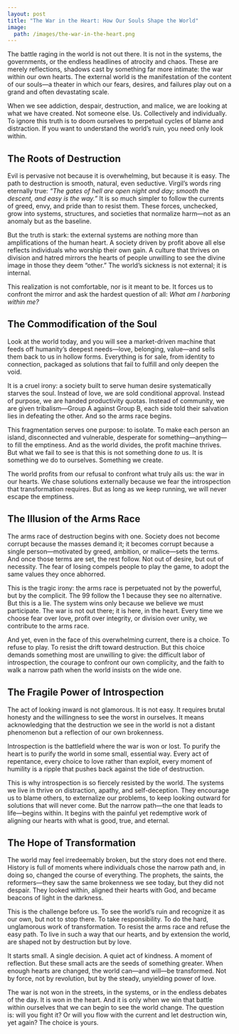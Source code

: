 ```yaml
---
layout: post
title: "The War in the Heart: How Our Souls Shape the World"
image:
  path: /images/the-war-in-the-heart.png
---
```


The battle raging in the world is not out there. It is not in the systems, the governments, or the endless headlines of atrocity and chaos. These are merely reflections, shadows cast by something far more intimate: the war within our own hearts. The external world is the manifestation of the content of our souls—a theater in which our fears, desires, and failures play out on a grand and often devastating scale.

When we see addiction, despair, destruction, and malice, we are looking at what we have created. Not someone else. Us. Collectively and individually. To ignore this truth is to doom ourselves to perpetual cycles of blame and distraction. If you want to understand the world’s ruin, you need only look within.

## The Roots of Destruction

Evil is pervasive not because it is overwhelming, but because it is easy. The path to destruction is smooth, natural, even seductive. Virgil’s words ring eternally true: *“The gates of hell are open night and day; smooth the descent, and easy is the way.”* It is so much simpler to follow the currents of greed, envy, and pride than to resist them. These forces, unchecked, grow into systems, structures, and societies that normalize harm—not as an anomaly but as the baseline.

But the truth is stark: the external systems are nothing more than amplifications of the human heart. A society driven by profit above all else reflects individuals who worship their own gain. A culture that thrives on division and hatred mirrors the hearts of people unwilling to see the divine image in those they deem “other.” The world’s sickness is not external; it is internal.

This realization is not comfortable, nor is it meant to be. It forces us to confront the mirror and ask the hardest question of all: *What am I harboring within me?*

## The Commodification of the Soul

Look at the world today, and you will see a market-driven machine that feeds off humanity’s deepest needs—love, belonging, value—and sells them back to us in hollow forms. Everything is for sale, from identity to connection, packaged as solutions that fail to fulfill and only deepen the void.

It is a cruel irony: a society built to serve human desire systematically starves the soul. Instead of love, we are sold conditional approval. Instead of purpose, we are handed productivity quotas. Instead of community, we are given tribalism—Group A against Group B, each side told their salvation lies in defeating the other. And so the arms race begins.

This fragmentation serves one purpose: to isolate. To make each person an island, disconnected and vulnerable, desperate for something—anything—to fill the emptiness. And as the world divides, the profit machine thrives. But what we fail to see is that this is not something done *to* us. It is something we do to ourselves. Something we create.

The world profits from our refusal to confront what truly ails us: the war in our hearts. We chase solutions externally because we fear the introspection that transformation requires. But as long as we keep running, we will never escape the emptiness.

## The Illusion of the Arms Race

The arms race of destruction begins with one. Society does not become corrupt because the masses demand it; it becomes corrupt because a single person—motivated by greed, ambition, or malice—sets the terms. And once those terms are set, the rest follow. Not out of desire, but out of necessity. The fear of losing compels people to play the game, to adopt the same values they once abhorred.

This is the tragic irony: the arms race is perpetuated not by the powerful, but by the complicit. The 99 follow the 1 because they see no alternative. But this is a lie. The system wins only because we believe we must participate. The war is not out there; it is here, in the heart. Every time we choose fear over love, profit over integrity, or division over unity, we contribute to the arms race.

And yet, even in the face of this overwhelming current, there is a choice. To refuse to play. To resist the drift toward destruction. But this choice demands something most are unwilling to give: the difficult labor of introspection, the courage to confront our own complicity, and the faith to walk a narrow path when the world insists on the wide one.

## The Fragile Power of Introspection

The act of looking inward is not glamorous. It is not easy. It requires brutal honesty and the willingness to see the worst in ourselves. It means acknowledging that the destruction we see in the world is not a distant phenomenon but a reflection of our own brokenness.

Introspection is the battlefield where the war is won or lost. To purify the heart is to purify the world in some small, essential way. Every act of repentance, every choice to love rather than exploit, every moment of humility is a ripple that pushes back against the tide of destruction.

This is why introspection is so fiercely resisted by the world. The systems we live in thrive on distraction, apathy, and self-deception. They encourage us to blame others, to externalize our problems, to keep looking outward for solutions that will never come. But the narrow path—the one that leads to life—begins within. It begins with the painful yet redemptive work of aligning our hearts with what is good, true, and eternal.

## The Hope of Transformation

The world may feel irredeemably broken, but the story does not end there. History is full of moments where individuals chose the narrow path and, in doing so, changed the course of everything. The prophets, the saints, the reformers—they saw the same brokenness we see today, but they did not despair. They looked within, aligned their hearts with God, and became beacons of light in the darkness.

This is the challenge before us. To see the world’s ruin and recognize it as our own, but not to stop there. To take responsibility. To do the hard, unglamorous work of transformation. To resist the arms race and refuse the easy path. To live in such a way that our hearts, and by extension the world, are shaped not by destruction but by love.

It starts small. A single decision. A quiet act of kindness. A moment of reflection. But these small acts are the seeds of something greater. When enough hearts are changed, the world can—and will—be transformed. Not by force, not by revolution, but by the steady, unyielding power of love.

The war is not won in the streets, in the systems, or in the endless debates of the day. It is won in the heart. And it is only when we win that battle within ourselves that we can begin to see the world change. The question is: will you fight it? Or will you flow with the current and let destruction win, yet again? The choice is yours.

